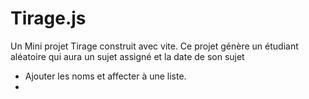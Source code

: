 # Tirage.js
Un Mini projet Tirage construit avec vite.
Ce projet génère un étudiant aléatoire qui aura un sujet assigné et la date de son sujet 
- Ajouter les noms et affecter   à une liste.
-  